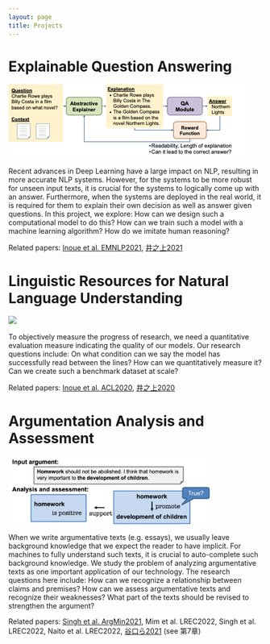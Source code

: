 ```yaml
---
layout: page
title: Projects
---
```


# Explainable Question Answering

<img src="imgs/fig_xqa.png" />

Recent advances in Deep Learning have a large impact on NLP, resulting in more accurate NLP systems. However, for the systems to be more robust for unseen input texts, it is crucial for the systems to logically come up with an answer. Furthermore, when the systems are deployed in the real world, it is required for them to explain their own decision as well as answer given questions. In this project, we explore: How can we design such a computational model to do this? How can we train such a model with a machine learning algorithm? How do we imitate human reasoning?

Related papers: [Inoue et al. EMNLP2021](https://aclanthology.org/2021.emnlp-main.490/), [井之上2021](https://www.jstage.jst.go.jp/article/jnlp/29/1/29_237/_article/-char/ja/)


# Linguistic Resources for Natural Language Understanding

<img src="imgs/fig_bench.png" style="width:400px" />

To objectively measure the progress of research, we need a quantitative evaluation measure indicating the quality of our models. Our research questions include: On what condition can we say the model has successfully read between the lines? How can we quantitatively measure it? Can we create such a benchmark dataset at scale?

Related papers: [Inoue et al. ACL2020](https://aclanthology.org/2020.acl-main.602/), [井之上2020](https://www.jstage.jst.go.jp/article/jnlp/27/3/27_665/_article/-char/ja)


# Argumentation Analysis and Assessment

<img src="imgs/fig_arg.png" style="width:400px" />

When we write argumentative texts (e.g. essays), we usually leave background knowledge that we expect the reader to have implicit. For machines to fully understand such texts, it is crucial to auto-complete such background knowledge. We study the problem of analyzing argumentative texts as one important application of our technology. The research questions here include: How can we recognize a relationship between claims and premises? How can we assess argumentative texts and recognize their weaknesses? What part of the texts should be revised to strengthen the argument?

Related papers: [Singh et al. ArgMin2021](https://aclanthology.org/2021.argmining-1.6/), Mim et al. LREC2022, Singh et al. LREC2022, Naito et al. LREC2022, [谷口ら2021](https://www.keio-up.co.jp/np/isbn/9784766427738/) (see 第7章)